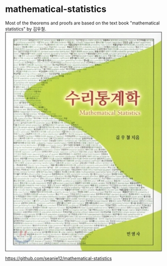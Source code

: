 # mathematical-statistics
Most of the theorems and proofs are based on the text book "mathematical statistics" by 김우철. <img align="middle" width="800" src="https://github.com/seanie12/mathematical-statistics/blob/master/images/book.png">


https://github.com/seanie12/mathematical-statistics
